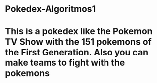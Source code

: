 # Pokedex-Algoritmos1
# This is a pokedex like the Pokemon TV Show with the 151 pokemons of the First Generation. Also you can make teams to fight with the pokemons 
